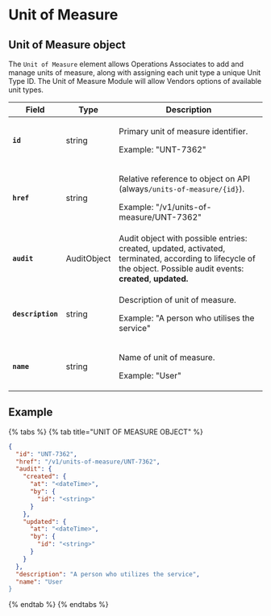 # Unit of Measure

## Unit of Measure object

The `Unit of Measure` element allows Operations Associates to add and manage units of measure, along with assigning each unit type a unique Unit Type ID. The Unit of Measure Module will allow Vendors options of available unit types.

| Field             | Type        | Description                                                                                                                                                         |
| ----------------- | ----------- | ------------------------------------------------------------------------------------------------------------------------------------------------------------------- |
| **`id`**          | string      | <p>Primary unit of measure identifier. </p><p></p><p>Example: "UNT-7362"</p>                                                                                        |
| **`href`**        | string      | <p>Relative reference to object on API (always<code>/units-of-measure/{id}</code>). </p><p></p><p>Example: "/v1/units-of-measure/UNT-7362"</p>                      |
| **`audit`**       | AuditObject | Audit object with possible entries: created, updated, activated, terminated, according to lifecycle of the object. Possible audit events: **created**, **updated.** |
| **`description`** | string      | <p>Description of unit of measure. </p><p></p><p>Example: "A person who utilises the service"</p>                                                                   |
| **`name`**        | string      | <p>Name of unit of measure. </p><p></p><p>Example: "User"</p>                                                                                                       |

## Example

{% tabs %}
{% tab title="UNIT OF MEASURE OBJECT" %}
```json
{
  "id": "UNT-7362",
  "href": "/v1/units-of-measure/UNT-7362",
  "audit": {
    "created": {
      "at": "<dateTime>",
      "by": {
        "id": "<string>"
      }
    },
    "updated": {
      "at": "<dateTime>",
      "by": {
        "id": "<string>"
      }
    }
  },
  "description": "A person who utilizes the service",
  "name": "User
}
```
{% endtab %}
{% endtabs %}
